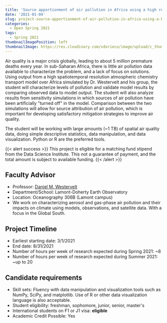 ```yaml
---
title: 'Source apportionment of air pollution in Africa using a high resolution air quality model'
date: '2021-01-04'
slug: project-source-apportionment-of-air-pollution-in-africa-using-a-high-resolution-air-quality-model
categories:
  - Open Spring 2021
tags:
  - Spring 2021
thumbnailImagePosition: left
thumbnailImage: https://res.cloudinary.com/vdoriecu/image/upload/c_thumb,w_200,g_face/v1579110178/construction_c6dqbd.png
---
```

Air quality is a major crisis globally, leading to about 5 million premature deaths every year. In sub-Saharan Africa, there is little air pollution data available to characterize the problem, and a lack of focus on solutions. Using output from a high spatiotemporal resolution atmospheric chemistry transport model over Africa simulated by Dr. Westervelt and his group, the student will characterize levels of pollution and validate model results by comparing observed data to model output. The student will also analyze results from sensitivity simulations in which sources of air pollution have been artificially "turned off" in the model. Comparison between the two simulations will allow for source attribution of air pollution, which is important for developing satisfactory mitigation strategies to improve air quality. 

<!--more-->

The student will be working with large amounts (~1 TB) of spatial air quality data, doing simple descriptive statistics, data manipulation, and data visualization. Python or R are the preferred tools.  

{{< alert success >}}
This project is eligible for a matching fund stipend from the Data Science Institute. This not a guarantee of payment, and the total amount is subject to available funding.
{{< /alert >}}

## Faculty Advisor
+ Professor: [Daniel M. Westervelt](www.ldeo.columbia.edu/~danielmw )
+ Department/School: Lamont-Doherty Earth Observatory
+ Location: Oceanography 306B (Lamont campus) 
+ We work on characterizing aerosol and gas-phase air pollution and their impacts on climate using models, observations, and satellite data. With a focus in the Global South.

## Project Timeline
+ Earliest starting date: 3/1/2021
+ End date: 8/31/2021
+ Number of hours per week of research expected during Spring 2021: ~8
+ Number of hours per week of research expected during Summer 2021: ~up to 20

## Candidate requirements
+ Skill sets: Fluency with data manipulation and visualization tools such as NumPy, SciPy, and matplotlib. Use of R or other data visualization language is also acceptable. 
+ Student eligibility: freshman, sophomore, junior, senior, master's
+ International students on F1 or J1 visa: **eligible**
+ Academic Credit Possible: Yes

